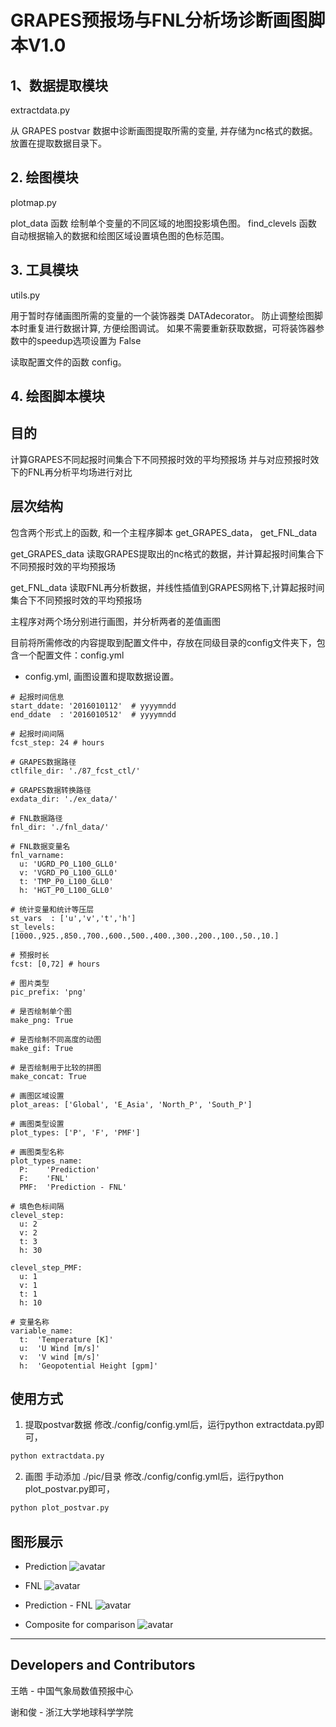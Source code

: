 <!--
 * @Description: README
 * @Author: Hejun Xie
 * @Date: 2020-04-23 20:31:50
 * @LastEditors: Hejun Xie
 * @LastEditTime: 2020-04-23 21:35:37
 -->
# GRAPES预报场与FNL分析场诊断画图脚本V1.0

## 1、数据提取模块

extractdata.py

从 GRAPES postvar 数据中诊断画图提取所需的变量, 并存储为nc格式的数据。
放置在提取数据目录下。

## 2. 绘图模块

plotmap.py

plot_data 函数 绘制单个变量的不同区域的地图投影填色图。
find_clevels 函数 自动根据输入的数据和绘图区域设置填色图的色标范围。

## 3. 工具模块

utils.py

用于暂时存储画图所需的变量的一个装饰器类 DATAdecorator。 
防止调整绘图脚本时重复进行数据计算, 方便绘图调试。
如果不需要重新获取数据，可将装饰器参数中的speedup选项设置为 False

读取配置文件的函数 config。

## 4. 绘图脚本模块

目的
----------

计算GRAPES不同起报时间集合下不同预报时效的平均预报场
并与对应预报时效下的FNL再分析平均场进行对比

层次结构
----------

包含两个形式上的函数, 和一个主程序脚本
get_GRAPES_data， get_FNL_data

get_GRAPES_data 
读取GRAPES提取出的nc格式的数据，并计算起报时间集合下不同预报时效的平均预报场

get_FNL_data
读取FNL再分析数据，并线性插值到GRAPES网格下,计算起报时间集合下不同预报时效的平均预报场

主程序对两个场分别进行画图，并分析两者的差值画图

目前将所需修改的内容提取到配置文件中，存放在同级目录的config文件夹下，包含一个配置文件：config.yml

- config.yml, 画图设置和提取数据设置。
```
# 起报时间信息
start_ddate: '2016010112'  # yyyymndd
end_ddate  : '2016010512'  # yyyymndd

# 起报时间间隔
fcst_step: 24 # hours

# GRAPES数据路径 
ctlfile_dir: './87_fcst_ctl/'

# GRAPES数据转换路径
exdata_dir: './ex_data/'

# FNL数据路径
fnl_dir: './fnl_data/'

# FNL数据变量名
fnl_varname:
  u: 'UGRD_P0_L100_GLL0'
  v: 'VGRD_P0_L100_GLL0'
  t: 'TMP_P0_L100_GLL0'
  h: 'HGT_P0_L100_GLL0'

# 统计变量和统计等压层
st_vars  : ['u','v','t','h']
st_levels: [1000.,925.,850.,700.,600.,500.,400.,300.,200.,100.,50.,10.]

# 预报时长
fcst: [0,72] # hours

# 图片类型
pic_prefix: 'png'

# 是否绘制单个图
make_png: True

# 是否绘制不同高度的动图
make_gif: True

# 是否绘制用于比较的拼图
make_concat: True

# 画图区域设置
plot_areas: ['Global', 'E_Asia', 'North_P', 'South_P']

# 画图类型设置 
plot_types: ['P', 'F', 'PMF']

# 画图类型名称
plot_types_name:
  P:    'Prediction'
  F:    'FNL'
  PMF:  'Prediction - FNL'

# 填色色标间隔
clevel_step:
  u: 2
  v: 2
  t: 3
  h: 30

clevel_step_PMF:
  u: 1
  v: 1
  t: 1
  h: 10

# 变量名称
variable_name:
  t:  'Temperature [K]'
  u:  'U Wind [m/s]'
  v:  'V wind [m/s]'
  h:  'Geopotential Height [gpm]'
```

使用方式
----------

1. 提取postvar数据
修改./config/config.yml后，运行python extractdata.py即可，
```python
python extractdata.py
```

2. 画图
手动添加 ./pic/目录
修改./config/config.yml后，运行python plot_postvar.py即可，
```python
python plot_postvar.py
```

图形展示
----------
- Prediction
![avatar](./pic_eg/P_North_P_72hr_500hpa_h.png)
- FNL
![avatar](./pic_eg/F_North_P_72hr_500hpa_h.png)
- Prediction - FNL
![avatar](./pic_eg/PMF_North_P_72hr_500hpa_h.png)

- Composite for comparison
![avatar](./pic_eg/comp_North_P_72hr_500hpa_u.png)

----------
Developers and Contributors
----------

王皓 - 中国气象局数值预报中心

谢和俊 - 浙江大学地球科学学院
